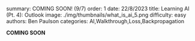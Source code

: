 summary: COMING SOON! (9/7)
order: 1
date: 22/8/2023
title: Learning AI (Pt. 4): Outlook
image: ./img/thumbnails/what_is_ai_5.png
difficulty: easy
authors: Ben Paulson
categories: AI,Walkthrough,Loss,Backpropagation

**COMING SOON**
